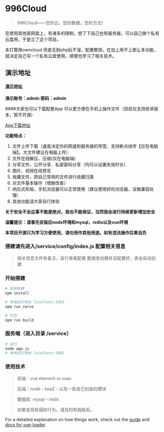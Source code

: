 # 996Cloud

> 996Cloud——您的云，您的数据，您的方式! 


在使用其他家网盘上，有诸多的限制，想了下自己也有服务器，可以自己做个私有云盘用，于是立了这个项目。

本打算用owncloud 但是无耐php玩不溜，配置繁琐，在加上用不上那么多功能，就决定自己写一个私有云盘使用，顺便也学习了相关技术。


## 演示地址

#### [演示地址](https://dome.cloud.996ico.cn/)

**演示账号：admin 密码：admin**

####大家也可以下载配套App 可以更方便在手机上操作文件（目前仅支持安卓版本，暂不开源）

[App下载地址](http://cloud.996ico.cn/cloudApp/996Cloud.apk)

**功能特点：**
1. 文件上传下载（速度决定你的网速和服务器的带宽、支持断点续传【仅在电脑端】。大文件建议在电脑上传）
2. 文件在线解压、压缩(仅在电脑端)
3. 分享文件，公开分享、私密密码分享（均可以设置失效时长）
3. 图片、视频在线预览
5. 收藏文件，把自己常用的文件进行收藏归类
6. 对文件基本操作（增删改查）
7. 响应式布局，手机浏览器可以正常使用（建议使用好的浏览器，没做兼容处理）
7. 其他功能请大家自行体验

**关于安全不全这事不能是绝对，我也不能保证，当然我会进行持续更新增加安全**

**温馨提示：请事先安装后node环境和mysql，redis以及vue环境**

**本项目开源只为学习方便使用，请勿用作其他用途。如有违法操作后果自负**
### 搭建请先进入/service/config/index.js 配置相关信息
> 相关信息文件有备注，自行查看配置
> 数据库创建并且配置好，表会自动创建

### 开始搭建
``` bash
# 安装依赖
npm install

# 本地运行地址 localhost:3303
npm run serve

# 打包
npm run build
```
### 服务端（进入目录 /service）
``` bash
# 运行
node app.js
# 本地运行地址 localhost:3002
```

### 使用技术

> 前端：vue element-ui vuex

> 后端：node - koa2 - 以及一些自己封装的模块

> 数据库: mysql - redis

> 如果发现有侵权行为，请及时和我联系。

For a detailed explanation on how things work, check out the [guide](http://vuejs-templates.github.io/webpack/) and [docs for vue-loader](http://vuejs.github.io/vue-loader).
